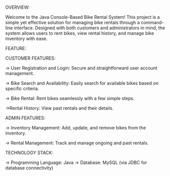 OVERVIEW:

Welcome to the Java Console-Based Bike Rental System! This project is a simple yet effective solution for managing bike rentals through a command-line interface. Designed with both customers and administrators in mind, the system allows users to rent bikes, view rental history, and manage bike inventory with ease.

FEATURE:

CUSTOMER FEATURES:

-> User Registration and Login: Secure and straightforward user account management.

-> Bike Search and Availability: Easily search for available bikes based on specific criteria.

-> Bike Rental: Rent bikes seamlessly with a few simple steps.

->Rental History: View past rentals and their details.

ADMIN FEATURES:

-> Inventory Management: Add, update, and remove bikes from the inventory.

-> Rental Management: Track and manage ongoing and past rentals.

TECHNOLOGY STACK:

-> Programming Language: Java
-> Database: MySQL (via JDBC for database connectivity)
